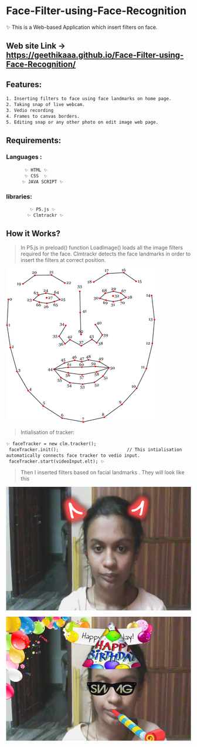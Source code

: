 # Face-Filter-using-Face-Recognition
  ✨ This is a Web-based Application which insert filters on face.
  
  ## Web site Link -> https://geethikaaa.github.io/Face-Filter-using-Face-Recognition/
 ## Features:
    1. Inserting filters to face using face landmarks on home page.
    2. Taking snap of live webcam.
    3. Vedio recording
    4. Frames to canvas borders.
    5. Editing snap or any other photo on edit image web page.

## Requirements:

### Languages :
            
           ✨ HTML ✨
           ✨ CSS  ✨
          ✨ JAVA SCRIPT ✨
          
 ### libraries:
             ✨ P5.js ✨
            ✨ Clmtrackr ✨

## How it Works?
   
   > In P5.js in preload() function LoadImage() loads all the image filters required for the face.
   > Clmtrackr detects the face landmarks in order to insert the filters at correct position.


![](Images/clmtackr.png)


   >Intialisation of tracker:
   
    ✨ faceTracker = new clm.tracker();
     faceTracker.init();                          // This intialisation automatically connects face tracker to vedio input.
     faceTracker.start(videoInput.elt); ✨  
     
     
   > Then I inserted filters based on facial landmarks . They will look like this

     
  ![](Images/devilhorn.png)

   
  ![](Images/birthdayparty.png)
